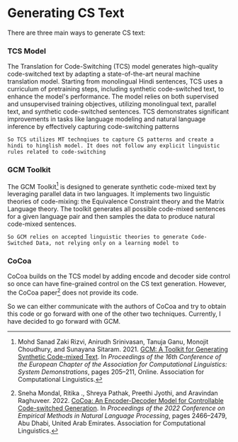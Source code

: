 # Generating CS Text

There are three main ways to generate CS text:

### TCS Model

The Translation for Code-Switching (TCS) model generates high-quality code-switched text by adapting a state-of-the-art neural machine translation model. Starting from monolingual Hindi sentences, TCS uses a curriculum of pretraining steps, including synthetic code-switched text, to enhance the model's performance. The model relies on both supervised and unsupervised training objectives, utilizing monolingual text, parallel text, and synthetic code-switched sentences. TCS demonstrates significant improvements in tasks like language modeling and natural language inference by effectively capturing code-switching patterns​

`So TCS utilizes MT technqiues to capture CS patterns and create a hindi to hinglish model. It does not follow any explicit linguistic rules related to code-switching`

### GCM Toolkit

The GCM Toolkit[^2] is designed to generate synthetic code-mixed text by leveraging parallel data in two languages. It implements two linguistic theories of code-mixing: the Equivalence Constraint theory and the Matrix Language theory. The toolkit generates all possible code-mixed sentences for a given language pair and then samples the data to produce natural code-mixed sentences.

`So GCM relies on accepted linguistic theories to generate Code-Switched Data, not relying only on a learning model to`

### CoCoa

CoCoa builds on the TCS model by adding encode and decoder side control so once can have fine-grained control on the CS text generation. However, the CoCoa paper[^3] does not provide its code. 

So we can either communicate with the authors of CoCoa and try to obtain this code or go forward with one of the other two techniques. Currently, I have decided to go forward with GCM.

[^1]: 
[^2]: Mohd Sanad Zaki Rizvi, Anirudh Srinivasan, Tanuja Ganu, Monojit Choudhury, and Sunayana Sitaram. 2021. [GCM: A Toolkit for Generating Synthetic Code-mixed Text](https://aclanthology.org/2021.eacl-demos.24). In _Proceedings of the 16th Conference of the European Chapter of the Association for Computational Linguistics: System Demonstrations_, pages 205–211, Online. Association for Computational Linguistics.
[^3]: Sneha Mondal, Ritika ., Shreya Pathak, Preethi Jyothi, and Aravindan Raghuveer. 2022. [CoCoa: An Encoder-Decoder Model for Controllable Code-switched Generation](https://aclanthology.org/2022.emnlp-main.158). In _Proceedings of the 2022 Conference on Empirical Methods in Natural Language Processing_, pages 2466–2479, Abu Dhabi, United Arab Emirates. Association for Computational Linguistics.

